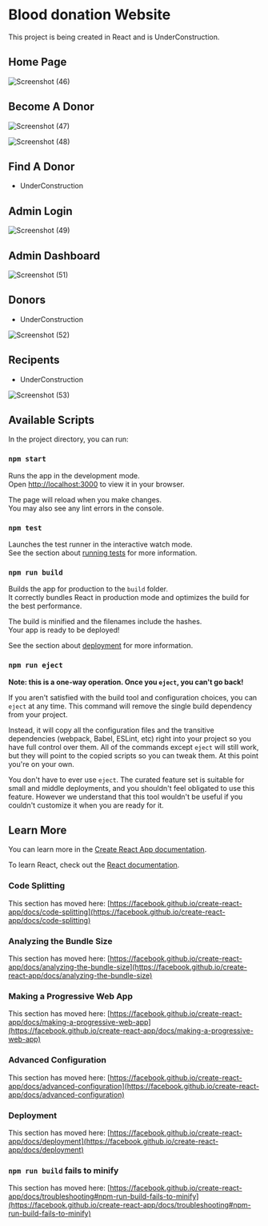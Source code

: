 # Blood donation Website

This project is being created in React and is UnderConstruction.

##  Home Page

![Screenshot (46)](https://github.com/user-attachments/assets/c7157709-f5f1-472a-b0ab-eb2a55ae230b)

## Become A Donor 

![Screenshot (47)](https://github.com/user-attachments/assets/8dc5189e-c6b1-4829-8cc6-604f13fbeb93)


![Screenshot (48)](https://github.com/user-attachments/assets/17838c37-bc32-47ce-bc41-9817727b955b)


## Find A Donor

- UnderConstruction


## Admin Login

![Screenshot (49)](https://github.com/user-attachments/assets/446e403a-0b0a-4152-a3e1-e409d4b2a76e)

## Admin Dashboard

![Screenshot (51)](https://github.com/user-attachments/assets/e176efd7-b352-4517-8476-67fdb40352a5)

## Donors

- UnderConstruction

![Screenshot (52)](https://github.com/user-attachments/assets/7980093a-90fb-42d9-86f8-54b01dc4bc06)

## Recipents

- UnderConstruction

![Screenshot (53)](https://github.com/user-attachments/assets/8d5e494c-d2ff-4851-94e6-233dbf33a124)














## Available Scripts

In the project directory, you can run:

### `npm start`

Runs the app in the development mode.\
Open [http://localhost:3000](http://localhost:3000) to view it in your browser.

The page will reload when you make changes.\
You may also see any lint errors in the console.

### `npm test`

Launches the test runner in the interactive watch mode.\
See the section about [running tests](https://facebook.github.io/create-react-app/docs/running-tests) for more information.

### `npm run build`

Builds the app for production to the `build` folder.\
It correctly bundles React in production mode and optimizes the build for the best performance.

The build is minified and the filenames include the hashes.\
Your app is ready to be deployed!

See the section about [deployment](https://facebook.github.io/create-react-app/docs/deployment) for more information.

### `npm run eject`

**Note: this is a one-way operation. Once you `eject`, you can't go back!**

If you aren't satisfied with the build tool and configuration choices, you can `eject` at any time. This command will remove the single build dependency from your project.

Instead, it will copy all the configuration files and the transitive dependencies (webpack, Babel, ESLint, etc) right into your project so you have full control over them. All of the commands except `eject` will still work, but they will point to the copied scripts so you can tweak them. At this point you're on your own.

You don't have to ever use `eject`. The curated feature set is suitable for small and middle deployments, and you shouldn't feel obligated to use this feature. However we understand that this tool wouldn't be useful if you couldn't customize it when you are ready for it.

## Learn More

You can learn more in the [Create React App documentation](https://facebook.github.io/create-react-app/docs/getting-started).

To learn React, check out the [React documentation](https://reactjs.org/).

### Code Splitting

This section has moved here: [https://facebook.github.io/create-react-app/docs/code-splitting](https://facebook.github.io/create-react-app/docs/code-splitting)

### Analyzing the Bundle Size

This section has moved here: [https://facebook.github.io/create-react-app/docs/analyzing-the-bundle-size](https://facebook.github.io/create-react-app/docs/analyzing-the-bundle-size)

### Making a Progressive Web App

This section has moved here: [https://facebook.github.io/create-react-app/docs/making-a-progressive-web-app](https://facebook.github.io/create-react-app/docs/making-a-progressive-web-app)

### Advanced Configuration

This section has moved here: [https://facebook.github.io/create-react-app/docs/advanced-configuration](https://facebook.github.io/create-react-app/docs/advanced-configuration)

### Deployment

This section has moved here: [https://facebook.github.io/create-react-app/docs/deployment](https://facebook.github.io/create-react-app/docs/deployment)

### `npm run build` fails to minify

This section has moved here: [https://facebook.github.io/create-react-app/docs/troubleshooting#npm-run-build-fails-to-minify](https://facebook.github.io/create-react-app/docs/troubleshooting#npm-run-build-fails-to-minify)
